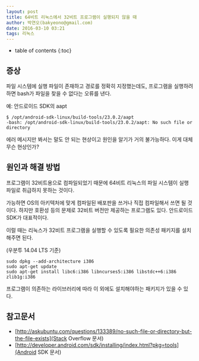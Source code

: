 ```yaml
---
layout: post
title: 64비트 리눅스에서 32비트 프로그램이 실행되지 않을 때
author: 박연오(bakyeono@gmail.com)
date: 2016-03-10 03:21
tags: 리눅스
---
```

* table of contents
{:toc}

## 증상

파일 시스템에 실행 파일이 존재하고 경로를 정확히 지정했는데도, 프로그램을 실행하려 하면 bash가 파일을 찾을 수 없다는 오류를 낸다.

예: 안드로이드 SDK의 aapt

    $ /opt/android-sdk-linux/build-tools/23.0.2/aapt
    -bash: /opt/android-sdk-linux/build-tools/23.0.2/aapt: No such file or directory

에러 메시지만 봐서는 말도 안 되는 현상이고 원인을 알기가 거의 불가능하다. 이게 대체 무슨 현상인가?

## 원인과 해결 방법

프로그램이 32비트용으로 컴파일되었기 때문에 64비트 리눅스의 파일 시스템이 실행 파일로 취급하지 못하는 것이다.

가능하면 OS의 아키텍처에 맞게 컴파일된 배포판을 쓰거나 직접 컴파일해서 쓰면 될 것이다. 하지만 호환성 등의 문제로 32비트 버전만 제공하는 프로그램도 있다. 안드로이드 SDK가 대표적이다.

이럴 때는 리눅스가 32비트 프로그램을 실행할 수 있도록 필요한 의존성 패키지를 설치해주면 된다.

(우분투 14.04 LTS 기준)

    sudo dpkg --add-architecture i386
    sudo apt-get update
    sudo apt-get install libc6:i386 libncurses5:i386 libstdc++6:i386 zlib1g:i386

프로그램이 의존하는 라이브러리에 따라 이 외에도 설치해야하는 패키지가 있을 수 있다.

## 참고문서

* [http://askubuntu.com/questions/133389/no-such-file-or-directory-but-the-file-exists](Stack Overflow 문서)
* [http://developer.android.com/sdk/installing/index.html?pkg=tools](Android SDK 문서)

